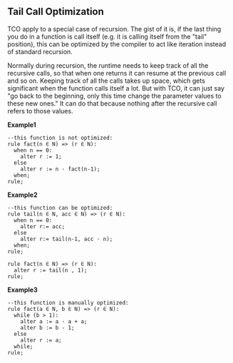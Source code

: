 ## Tail Call Optimization

TCO apply to a special case of recursion. The gist of it is, if the last thing you do in a function is call itself (e.g. it is calling itself from the "tail" position), this can be optimized by the compiler to act like iteration instead of standard recursion.

Normally during recursion, the runtime needs to keep track of all the recursive calls, so that when one returns it can resume at the previous call and so on. Keeping track of all the calls takes up space, which gets significant when the function calls itself a lot. But with TCO, it can just say "go back to the beginning, only this time change the parameter values to these new ones." It can do that because nothing after the recursive call refers to those values.


**Example1** 
```
--this function is not optimized:
rule fact(n ∈ N) => (r ∈ N):
  when n == 0:
    alter r := 1;
  else  
    alter r := n · fact(n-1);
  when;  
rule;
``` 

**Example2**
```
--this function can be optimized:
rule tail(n ∈ N, acc ∈ N) => (r ∈ N):
  when n == 0:
    alter r:= acc;
  else   
    alter r:= tail(n-1, acc · n);
  when; 
rule;

rule fact(n ∈ N) => (r ∈ N):
  alter r := tail(n , 1);
rule;  
```  

**Example3**
```
--this function is manually optimized:
rule fact(a ∈ N, b ∈ N) => (r ∈ N):
  while (b > 1):
    alter a := a · a + a;
    alter b := b - 1;  
  else
    alter r := a; 
  while;
rule;
```  